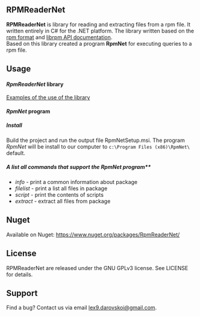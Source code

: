 ## RPMReaderNet
**RPMReaderNet** is library for reading and extracting files from a rpm  file. It written entirely in C# for the .NET platform. The library written based on the [rpm format](https://refspecs.linuxbase.org/LSB_3.1.0/LSB-Core-generic/LSB-Core-generic/pkgformat.html) and [librpm API documentation](http://rpm.org/api/4.4.2.2/index.html). <br>Based on this library created a program **RpmNet** for executing queries to a rpm file.

## Usage

#### *RpmReaderNet* library

[Examples of the use of the library](https://github.com/Alexcei88/RPMReaderNet/wiki/Usage-RpmReaderNet)

#### *RpmNet* program

##### Install

Build the project and run the output file RpmNetSetup.msi.
The program *RpmNet* will be install to our computer to `c:\Program Files (x86)\RpmNet\` default.

##### A list all commands that support the RpmNet program**

- *info* - print a common information about package
- *filelist* - print a list all files in package
- *script* - print the contents of scripts
- *extract* - extract all files from package




## Nuget

Available on Nuget: https://www.nuget.org/packages/RpmReaderNet/

## License

RPMReaderNet are released under the GNU GPLv3 license. See LICENSE for details.

## Support

Find a bug? Contact us via email lex9.darovskoi@gmail.com.
